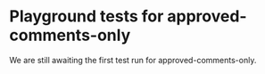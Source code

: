# Playground tests for approved-comments-only
We are still awaiting the first test run for approved-comments-only.
